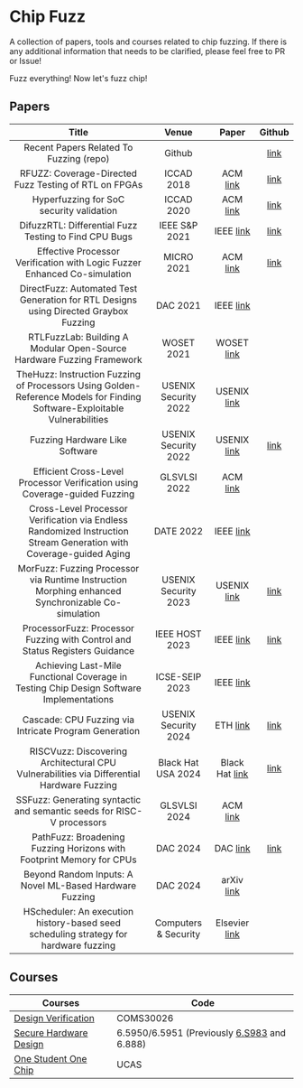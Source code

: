 # Chip Fuzz

A collection of papers, tools and courses related to chip fuzzing. If there is any additional information that needs to be clarified, please feel free to PR or Issue!

Fuzz everything! Now let's fuzz chip!

## Papers

|                            Title                             |       Venue        |                          Paper                             |                        Github                            |
| :----------------------------------------------------------: | :---------------: |:----------------------------------------------------------: | :----------------------------------------------------------: | 
| Recent Papers Related To Fuzzing (repo)  | Github  |  | [link](https://github.com/wcventure/FuzzingPaper) |
| RFUZZ: Coverage-Directed Fuzz Testing of RTL on FPGAs | ICCAD 2018 | ACM [link](https://dl.acm.org/doi/10.1145/3240765.3240842) | [link](https://github.com/ekiwi/rfuzz) |
| Hyperfuzzing for SoC security validation | ICCAD 2020 | ACM [link](https://dl.acm.org/doi/10.1145/3400302.3415709) | [link](https://github.com/skmuduli92/HyperFuzzer) |
| DifuzzRTL: Differential Fuzz Testing to Find CPU Bugs | IEEE S&P 2021 | IEEE [link](https://ieeexplore.ieee.org/document/9519470) | [link](https://github.com/compsec-snu/difuzz-rtl)|
| Effective Processor Verification with Logic Fuzzer Enhanced Co-simulation | MICRO 2021 | ACM [link](https://dl.acm.org/doi/10.1145/3466752.3480092) | [link](https://github.com/chipsalliance/dromajo.git) |
| DirectFuzz: Automated Test Generation for RTL Designs using Directed Graybox Fuzzing | DAC 2021 | IEEE [link](https://ieeexplore.ieee.org/document/9586289/) |  |
| RTLFuzzLab: Building A Modular Open-Source Hardware Fuzzing Framework | WOSET 2021 | WOSET [link](https://woset-workshop.github.io/PDFs/2021/a10.pdf) |  |
| TheHuzz: Instruction Fuzzing of Processors Using Golden-Reference Models for Finding Software-Exploitable Vulnerabilities | USENIX Security 2022 | USENIX [link](https://www.usenix.org/conference/usenixsecurity22/presentation/kande) |  |
| Fuzzing Hardware Like Software | USENIX Security 2022 | USENIX [link](https://www.usenix.org/conference/usenixsecurity22/presentation/trippel) | [link](https://github.com/googleinterns/hw-fuzzing) |
| Efficient Cross-Level Processor Verification using Coverage-guided Fuzzing | GLSVLSI 2022 | ACM [link](https://dl.acm.org/doi/10.1145/3526241.3530340) |  |
| Cross-Level Processor Verification via Endless Randomized Instruction Stream Generation with Coverage-guided Aging | DATE 2022 | IEEE [link](https://ieeexplore.ieee.org/document/9774771) |  |
| MorFuzz: Fuzzing Processor via Runtime Instruction Morphing enhanced Synchronizable Co-simulation | USENIX Security 2023 | USENIX [link](https://www.usenix.org/conference/usenixsecurity23/presentation/xu-jinyan) | [link](https://github.com/sycuricon/MorFuzz) |
| ProcessorFuzz: Processor Fuzzing with Control and Status Registers Guidance | IEEE HOST 2023 | IEEE [link](https://ieeexplore.ieee.org/document/10133714) | [link](https://github.com/bu-icsg/ProcessorFuzz) |
| Achieving Last-Mile Functional Coverage in Testing Chip Design Software Implementations | ICSE-SEIP 2023 | IEEE [link](https://ieeexplore.ieee.org/document/10172806) |  |
| Cascade: CPU Fuzzing via Intricate Program Generation | USENIX Security 2024 | ETH [link](https://comsec.ethz.ch/research/hardware-design-security/cascade-cpu-fuzzing-via-intricate-program-generation/) | [link](https://github.com/cascade-artifacts-designs/cascade-meta) |
| RISCVuzz: Discovering Architectural CPU Vulnerabilities via Differential Hardware Fuzzing | Black Hat USA 2024 | Black Hat [link](https://ghostwriteattack.com/) | [link](https://github.com/cispa/ghostwrite)|
| SSFuzz: Generating syntactic and semantic seeds for RISC-V processors | GLSVLSI 2024 | ACM [link](https://dl.acm.org/doi/10.1145/3649476.3658712) |  |
| PathFuzz: Broadening Fuzzing Horizons with Footprint Memory for CPUs | DAC 2024 | DAC [link](https://61dac.conference-program.com/presentation/?id=RESEARCH419&sess=sess136) | [link](https://github.com/OpenXiangShan/xfuzz) |
| Beyond Random Inputs: A Novel ML-Based Hardware Fuzzing | DAC 2024 | arXiv [link](https://arxiv.org/abs/2404.06856) |  |
| HScheduler: An execution history-based seed scheduling strategy for hardware fuzzing | Computers & Security | Elsevier [link](https://www.sciencedirect.com/science/article/abs/pii/S0167404825001671) |  |


## Courses
|  Courses  |  Code  |
|-------|-------|
| [Design Verification](https://uobdv.github.io/Design-Verification/) | COMS30026 |
| [Secure Hardware Design](https://shd.mit.edu/2024/) | 6.5950/6.5951 (Previously [6.S983](csg.csail.mit.edu/6.S983/) and 6.888) |
| [One Student One Chip](https://ysyx.oscc.cc/docs/en/) | UCAS |
